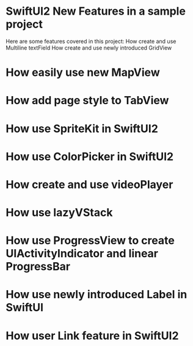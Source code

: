 # SwiftUI2 New Features in a sample project
Here are some features covered in this project:
How create and use Multiline textField
How create and use newly introduced GridView
# How easily use new MapView
# How add page style to TabView
# How use SpriteKit in SwiftUI2
# How use ColorPicker in SwiftUI2
# How create and use videoPlayer
# How use lazyVStack
# How use ProgressView to create UIActivityIndicator and linear ProgressBar
# How use newly introduced Label in SwiftUI
# How user Link feature in SwiftUI2
